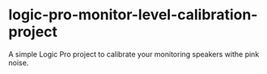 # logic-pro-monitor-level-calibration-project
A simple Logic Pro project to calibrate your monitoring speakers withe pink noise.
